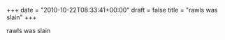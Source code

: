 +++
date = "2010-10-22T08:33:41+00:00"
draft = false
title = "rawls was slain"
+++
<p>rawls was slain</p> 
